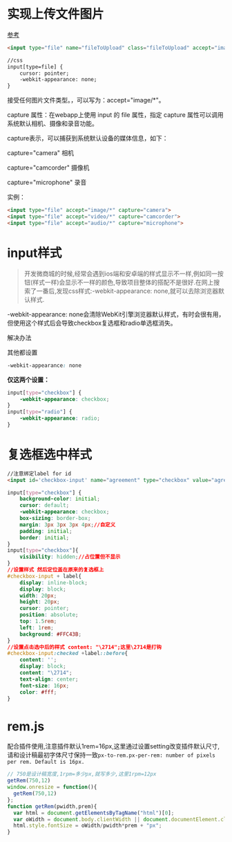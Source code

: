 # 实现上传文件图片

[参考](https://www.w3h5.com/post/181.html)

```html
<input type="file" name="fileToUpload" class="fileToUpload" accept="image/*" capture="camera" id='uploadInput' />

//css
input[type=file] {
    cursor: pointer;
    -webkit-appearance: none;
}
```

接受任何图片文件类型。，可以写为：accept="image/*"。

capture 属性：在webapp上使用 input 的 file 属性，指定 capture 属性可以调用系统默认相机、摄像和录音功能。

capture表示，可以捕获到系统默认设备的媒体信息，如下：

capture="camera" 相机

capture="camcorder" 摄像机

capture="microphone" 录音

实例：

```html
<input type="file" accept="image/*" capture="camera">
<input type="file" accept="video/*" capture="camcorder">
<input type="file" accept="audio/*" capture="microphone">
```

# input样式

> 开发微商城的时候,经常会遇到ios端和安卓端的样式显示不一样,例如同一按钮(样式一样)会显示不一样的颜色,导致项目整体的搭配不是很好.在网上搜索了一番后,发现css样式:-webkit-appearance: none,就可以去除浏览器默认样式.

-webkit-appearance: none会清除WebKit引擎浏览器默认样式，有时会很有用，但使用这个样式后会导致checkbox复选框和radio单选框消失。

解决办法

其他都设置

```css
-webkit-appearance: none
```

**仅这两个设置：**

```css
input[type="checkbox"] {
	-webkit-appearance: checkbox;
}
input[type="radio"] {
	-webkit-appearance: radio;
}
```

# 复选框选中样式

```html
//注意绑定label for id
<input id='checkbox-input' name="agreement" type="checkbox" value="agree"/><label for="checkbox-input"></label>

```

```css
input[type="checkbox"] {
    background-color: initial;
    cursor: default;
    -webkit-appearance: checkbox;
    box-sizing: border-box;
    margin: 3px 3px 3px 4px;//自定义
    padding: initial;
    border: initial;
}
input[type="checkbox"]{
    visibility: hidden;//占位置但不显示
}
//设置样式 然后定位盖在原来的复选框上
#checkbox-input + label{
    display: inline-block;
    display: block;
    width: 20px;
    height: 20px;
    cursor: pointer;
    position: absolute;
    top: 1.5rem;
    left: 1rem;
    background: #FFC43B;
}
//设置点击选中后的样式 content: "\2714";这里\2714是打钩
#checkbox-input:checked +label::before{
    content: '';
    display: block;
    content: "\2714";
    text-align: center;
    font-size: 16px;
    color: #fff;
}
```



# rem.js

配合插件使用,注意插件默认1rem=16px,这里通过设置setting改变插件默认尺寸,请和设计稿最初字体尺寸保持一致`px-to-rem.px-per-rem: number of pixels per rem. Default is 16px.`

```js
// 750是设计稿宽度,1rpm=多少px,就写多少,这里1rpm=12px
getRem(750,12)
window.onresize = function(){
  getRem(750,12)
};
function getRem(pwidth,prem){
  var html = document.getElementsByTagName("html")[0];
  var oWidth = document.body.clientWidth || document.documentElement.clientWidth;
  html.style.fontSize = oWidth/pwidth*prem + "px";
}
```

